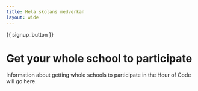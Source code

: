```yaml
---
title: Hela skolans medverkan
layout: wide
---
```


{{ signup_button }}

# Get your whole school to participate

Information about getting whole schools to participate in the Hour of Code will go here.